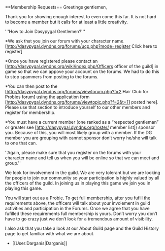 ==Membership Requests==
Greetings gentlemen,

Thank you for showing enough interest to even come this far. It is not hard to become a member but it calls for at least a little creativity.


'''How to Join Dasypygal Gentlemen?'''

*We ask that you join our forum with your character name. [http://dasypygal.dyndns.org/forums/ucp.php?mode=register  Click here to register] 

*Once you have registered please contact an [http://dasypygal.dyndns.org/wiki/index.php/Officers  officer of the guild] in game so that we can appove your account on the forums. We had to do this to stop spammers from posting to the forums.

*You can then post to the [http://dasypygal.dyndns.org/forums/viewforum.php?f=2  Hair Club for Probies forum] using the application form [http://dasypygal.dyndns.org/forums/viewtopic.php?f=2&t=11 posted here]. Please use that section to introduce yourself to our other members and register for membership. 

*You must have a current member (one ranked as a “respected gentleman” or greater see [http://dasypygal.dyndns.org/roster/  member list]) sponsor you. Because of this, you will most likely group with a member. If the DG member you are grouping with cannot sponsor don’t worry he/she will talk to one that can.


''Again, please make sure that you register on the forums with your character name and tell us when you will be online so that we can meet and group.'' 


We look for involvement in the guild. We are very tolerant but we are looking for people to join our community so your participation is highly valued by all the officers of the guild. In joining us in playing this game we join you in playing this game.


You will start out as a Probie. To get full membership, after you fufill the requirements above, the officers will talk about your involement in guild activities and participation in the Forums. Once we agree that you have fufilled these requirements full membership is yours. Don’t worry you don’t have to go crazy just we don’t look for a tremendous amount of visibility.

I also ask that you take a look at our About Guild page and the Guild History page to get familiar with what we are about.


- [[User:Darganis|Darganis]]